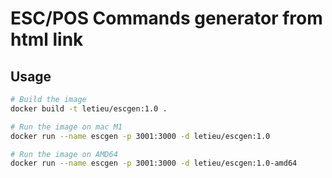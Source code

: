 # ESC/POS Commands generator from html link

## Usage

```bash
# Build the image
docker build -t letieu/escgen:1.0 .

# Run the image on mac M1
docker run --name escgen -p 3001:3000 -d letieu/escgen:1.0

# Run the image on AMD64
docker run --name escgen -p 3001:3000 -d letieu/escgen:1.0-amd64
